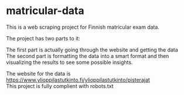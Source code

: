 # matricular-data
This is a web scraping project for Finnish matricular exam data.

The project has two parts to  it:

The first part is actually going through the website and getting the data \
The second part is formatting the data into a smart format and then visualizing the results to see some possible insights.

The website for the data is https://www.ylioppilastutkinto.fi/ylioppilastutkinto/pisterajat \
This project is fully complient with robots.txt
